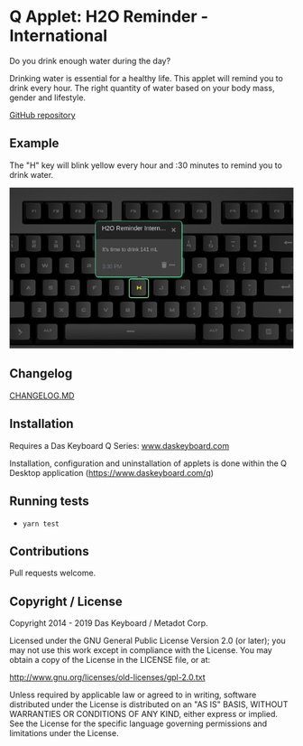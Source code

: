 # Q Applet: H2O Reminder - International

Do you drink enough water during the day?

Drinking water is essential for a healthy life. This applet will remind you to drink every hour. The right quantity of water based on your body mass, gender and lifestyle.

[GitHub repository](https://github.com/daskeyboard/daskeyboard-applet--h2o-reminder-international)

## Example

The "H" key will blink yellow every hour and :30 minutes to remind you to drink water.

![H2O Reminder International on a Das Keybaord Q](assets/image.png "H2O Reminder International result")

## Changelog

[CHANGELOG.MD](CHANGELOG.md)

## Installation

Requires a Das Keyboard Q Series: www.daskeyboard.com

Installation, configuration and uninstallation of applets is done within
the Q Desktop application (https://www.daskeyboard.com/q)

## Running tests

- `yarn test`

## Contributions

Pull requests welcome.

## Copyright / License

Copyright 2014 - 2019 Das Keyboard / Metadot Corp.

Licensed under the GNU General Public License Version 2.0 (or later);
you may not use this work except in compliance with the License.
You may obtain a copy of the License in the LICENSE file, or at:

   http://www.gnu.org/licenses/old-licenses/gpl-2.0.txt

Unless required by applicable law or agreed to in writing, software
distributed under the License is distributed on an "AS IS" BASIS,
WITHOUT WARRANTIES OR CONDITIONS OF ANY KIND, either express or implied.
See the License for the specific language governing permissions and
limitations under the License.
